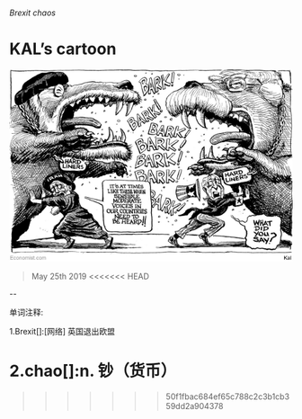 ###### Brexit chaos

# KAL’s cartoon 

![image](images/20190525_wwd999.jpg) 

> May 25th 2019 
<<<<<<< HEAD

-- 

 单词注释:

1.Brexit[]:[网络] 英国退出欧盟 

2.chao[]:n. 钞（货币） 
=======
>>>>>>> 50f1fbac684ef65c788c2c3b1cb359dd2a904378

